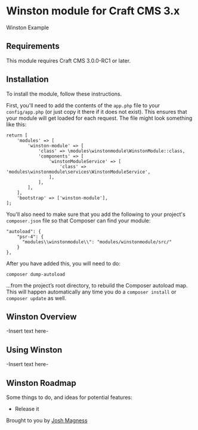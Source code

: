 # Winston module for Craft CMS 3.x

Winston Example

## Requirements

This module requires Craft CMS 3.0.0-RC1 or later.

## Installation

To install the module, follow these instructions.

First, you'll need to add the contents of the `app.php` file to your `config/app.php` (or just copy it there if it does not exist). This ensures that your module will get loaded for each request. The file might look something like this:
```
return [
    'modules' => [
        'winston-module' => [
            'class' => \modules\winstonmodule\WinstonModule::class,
            'components' => [
                'winstonModuleService' => [
                    'class' => 'modules\winstonmodule\services\WinstonModuleService',
                ],
            ],
        ],
    ],
    'bootstrap' => ['winston-module'],
];
```
You'll also need to make sure that you add the following to your project's `composer.json` file so that Composer can find your module:

    "autoload": {
        "psr-4": {
          "modules\\winstonmodule\\": "modules/winstonmodule/src/"
        }
    },

After you have added this, you will need to do:

    composer dump-autoload
 
 …from the project’s root directory, to rebuild the Composer autoload map. This will happen automatically any time you do a `composer install` or `composer update` as well.

## Winston Overview

-Insert text here-

## Using Winston

-Insert text here-

## Winston Roadmap

Some things to do, and ideas for potential features:

* Release it

Brought to you by [Josh Magness](joshmagness.com)
